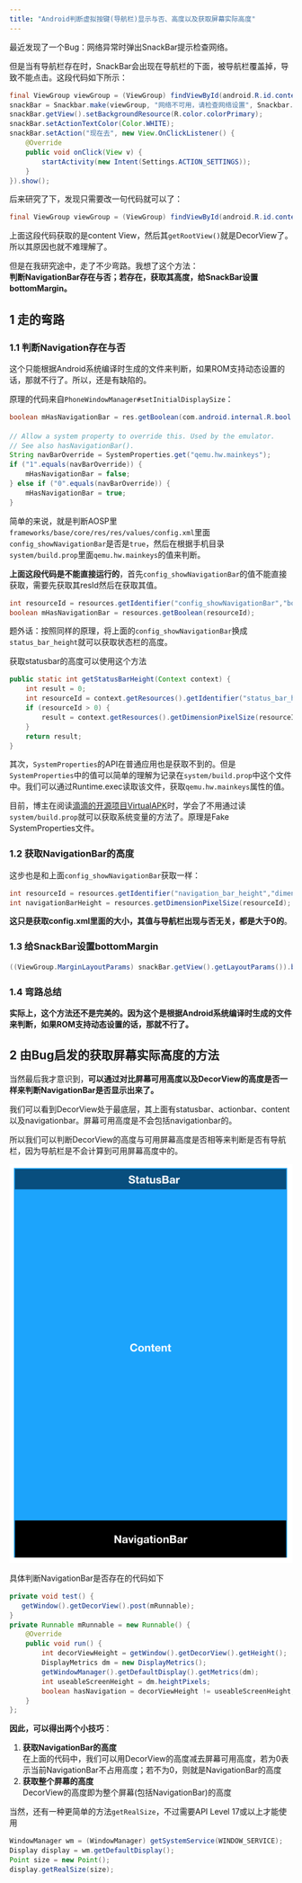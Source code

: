 ```yaml
---
title: "Android判断虚拟按键(导航栏)显示与否、高度以及获取屏幕实际高度"
---
```


最近发现了一个Bug：网络异常时弹出SnackBar提示检查网络。

但是当有导航栏存在时，SnackBar会出现在导航栏的下面，被导航栏覆盖掉，导致不能点击。这段代码如下所示：
```java
final ViewGroup viewGroup = (ViewGroup) findViewById(android.R.id.content).getRootView();
snackBar = Snackbar.make(viewGroup, "网络不可用，请检查网络设置", Snackbar.LENGTH_LONG);
snackBar.getView().setBackgroundResource(R.color.colorPrimary);
snackBar.setActionTextColor(Color.WHITE);
snackBar.setAction("现在去", new View.OnClickListener() {
    @Override
    public void onClick(View v) {
        startActivity(new Intent(Settings.ACTION_SETTINGS));
    }
}).show();
```
后来研究了下，发现只需要改一句代码就可以了：
```java
final ViewGroup viewGroup = (ViewGroup) findViewById(android.R.id.content);
```
上面这段代码获取的是content View，然后其`getRootView()`就是DecorView了。所以其原因也就不难理解了。

但是在我研究途中，走了不少弯路。我想了这个方法：  
**判断NavigationBar存在与否；若存在，获取其高度，给SnackBar设置bottomMargin。**

## 1 走的弯路

### 1.1 判断Navigation存在与否

这个只能根据Android系统编译时生成的文件来判断，如果ROM支持动态设置的话，那就不行了。所以，还是有缺陷的。

原理的代码来自`PhoneWindowManager#setInitialDisplaySize`：
```java
boolean mHasNavigationBar = res.getBoolean(com.android.internal.R.bool.config_showNavigationBar);

// Allow a system property to override this. Used by the emulator.
// See also hasNavigationBar().
String navBarOverride = SystemProperties.get("qemu.hw.mainkeys");
if ("1".equals(navBarOverride)) {
    mHasNavigationBar = false;
} else if ("0".equals(navBarOverride)) {
    mHasNavigationBar = true;
}
```
简单的来说，就是判断AOSP里`frameworks/base/core/res/res/values/config.xml`里面`config_showNavigationBar`是否是`true`，然后在根据手机目录`system/build.prop`里面`qemu.hw.mainkeys`的值来判断。

**上面这段代码是不能直接运行的**，首先`config_showNavigationBar`的值不能直接获取，需要先获取其resId然后在获取其值。
```java
int resourceId = resources.getIdentifier("config_showNavigationBar","bool", "android");
boolean mHasNavigationBar = resources.getBoolean(resourceId);
```

题外话：按照同样的原理，将上面的`config_showNavigationBar`换成`status_bar_height`就可以获取状态栏的高度。

获取statusbar的高度可以使用这个方法
```java
public static int getStatusBarHeight(Context context) {
    int result = 0;
    int resourceId = context.getResources().getIdentifier("status_bar_height", "dimen", "android");
    if (resourceId > 0) {
        result = context.getResources().getDimensionPixelSize(resourceId);
    }
    return result;
}
```

其次，`SystemProperties`的API在普通应用也是获取不到的。但是`SystemProperties`中的值可以简单的理解为记录在`system/build.prop`中这个文件中。我们可以通过Runtime.exec读取该文件，获取`qemu.hw.mainkeys`属性的值。

目前，博主在阅读[滴滴的开源项目VirtualAPK](https://github.com/didi/VirtualAPK)时，学会了不用通过读`system/build.prop`就可以获取系统变量的方法了。原理是Fake SystemProperties文件。

### 1.2 获取NavigationBar的高度
这步也是和上面`config_showNavigationBar`获取一样：
```java
int resourceId = resources.getIdentifier("navigation_bar_height","dimen", "android");
int navigationBarHeight = resources.getDimensionPixelSize(resourceId);
```
**这只是获取config.xml里面的大小，其值与导航栏出现与否无关，都是大于0的**。

### 1.3 给SnackBar设置bottomMargin
```java
((ViewGroup.MarginLayoutParams) snackBar.getView().getLayoutParams()).bottomMargin = navigationBarHeight;
```

### 1.4 弯路总结
**实际上，这个方法还不是完美的。因为这个是根据Android系统编译时生成的文件来判断，如果ROM支持动态设置的话，那就不行了。**

## 2 由Bug启发的获取屏幕实际高度的方法

当然最后我才意识到，**可以通过对比屏幕可用高度以及DecorView的高度是否一样来判断NavigationBar是否显示出来了。**

我们可以看到DecorView处于最底层，其上面有statusbar、actionbar、content以及navigationbar。屏幕可用高度是不会包括navigationbar的。

所以我们可以判断DecorView的高度与可用屏幕高度是否相等来判断是否有导航栏，因为导航栏是不会计算到可用屏幕高度中的。

![DecorView上大致的布局](/assets/images/android/DecorView上大致的布局.png)

具体判断NavigationBar是否存在的代码如下
```java
private void test() {
   getWindow().getDecorView().post(mRunnable);
}
private Runnable mRunnable = new Runnable() {
    @Override
    public void run() {
        int decorViewHeight = getWindow().getDecorView().getHeight();
        DisplayMetrics dm = new DisplayMetrics();
        getWindowManager().getDefaultDisplay().getMetrics(dm);
        int useableScreenHeight = dm.heightPixels;
        boolean hasNavigation = decorViewHeight != useableScreenHeight;
    }
};
```

**因此，可以得出两个小技巧**：

1. **获取NavigationBar的高度**  
在上面的代码中，我们可以用DecorView的高度减去屏幕可用高度，若为0表示当前NavigationBar不占用高度；若不为0，则就是NavigationBar的高度
2. **获取整个屏幕的高度**  
DecorView的高度即为整个屏幕(包括NavigationBar)的高度

当然，还有一种更简单的方法`getRealSize`，不过需要API Level 17或以上才能使用
```java
WindowManager wm = (WindowManager) getSystemService(WINDOW_SERVICE);
Display display = wm.getDefaultDisplay();
Point size = new Point();
display.getRealSize(size);
```
